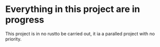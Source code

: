 # Everything in this project are in progress

This project is in no rustto be carried out, it ia a paralled project with no priority.
